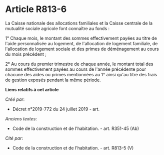 # Article R813-6

La Caisse nationale des allocations familiales et la Caisse centrale de la mutualité sociale agricole font connaître au
fonds :

1° Chaque mois, le montant des sommes effectivement payées au titre de l'aide personnalisée au logement, de l'allocation de
logement familiale, de l'allocation de logement sociale et des primes de déménagement au cours du mois précédent ;

2° Au cours du premier trimestre de chaque année, le montant total des sommes effectivement payées au cours de l'année
précédente pour chacune des aides ou primes mentionnées au 1° ainsi qu'au titre des frais de gestion exposés pendant la même
période.

**Liens relatifs à cet article**

_Créé par_:

  - Décret n°2019-772 du 24 juillet 2019 - art.

_Anciens textes_:

  - Code de la construction et de l'habitation. - art. R351-45 (Ab)

_Cité par_:

  - Code de la construction et de l'habitation. - art. R813-5 (V)
